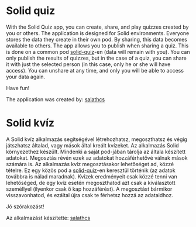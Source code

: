 # Solid quiz

With the Solid Quiz app, you can create, share, and play quizzes created by you or others.
The application is designed for Solid environments. Everyone stores the data they create in their own pod.
By sharing, this data becomes available to others.
The app allows you to publish when sharing a quiz. This is done on a common pod [solid-quiz](https://solid-quiz.solidcommunity.net/profile/card#me)-en (data will remain with you).
You can only publish the results of quizzes, but in the case of a quiz, you can share it with just the selected person (in this case, only he or she will have access).
You can unshare at any time, and only you will be able to access your data again.

Have fun!

The application was created by: [salathcs](https://salathcs.solidcommunity.net/profile/card#me)

# Solid kvíz

A Solid kvíz alkalmazás segítségével létrehozhatsz, megoszthatsz és végig játszhatsz általad, vagy mások által kreált kvízeket.
Az alkalmazás Solid környezethez készült. Mindenki a saját pod-jában tárolja az általa készített adatokat.
Megosztás révén ezek az adatokat hozzáférhetővé válnak mások számára is.
Az alkalmazás kvíz megosztásakor lehetőséget ad, közzé tételre. Ez egy közös pod a [solid-quiz](https://solid-quiz.solidcommunity.net/profile/card#me)-en keresztül történik (az adatok továbbra is nálad maradnak).
Kvízek eredményeit csak közzé tenni van lehetőséged, de egy kvíz esetén megoszthatod azt csak a kiválasztott személlyel (ilyenkor csak ő kap hozzáférést).
A megosztást bármikor visszavonhatod, és ezáltal újra csak te férhetsz hozzá az adataidhoz.

Jó szórakozást!

Az alkalmazást készítette: [salathcs](https://salathcs.solidcommunity.net/profile/card#me)

